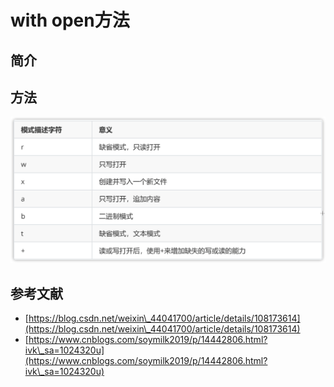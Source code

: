 # with open方法

## 简介



## 方法

![](../.gitbook/assets/图片.png)



## 参考文献

* [https://blog.csdn.net/weixin\_44041700/article/details/108173614](https://blog.csdn.net/weixin\_44041700/article/details/108173614)
* [https://www.cnblogs.com/soymilk2019/p/14442806.html?ivk\_sa=1024320u](https://www.cnblogs.com/soymilk2019/p/14442806.html?ivk\_sa=1024320u)
